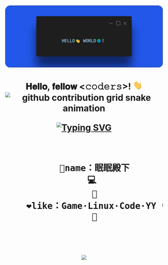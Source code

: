 
[<img src="./static/hello.png">](https://home.chfychin.cn/)

<h1 align="center">𝐇𝐞𝐥𝐥𝐨, 𝐟𝐞𝐥𝐥𝐨𝐰 <𝚌𝚘𝚍𝚎𝚛𝚜></𝚌𝚘𝚍𝚎𝚛𝚜>! <img src="./static/image.gif" width="30px" alt=""><br>
 
<picture>
  <source media="(prefers-color-scheme: dark)" srcset="https://raw.githubusercontent.com/chfychin/yyoath//output/github-contribution-grid-snake-dark.svg">
  <source media="(prefers-color-scheme: light)" srcset="https://raw.githubusercontent.com/chfychin/yyoath/output/github-contribution-grid-snake.svg">
  <img alt="github contribution grid snake animation" src="https://raw.githubusercontent.com/chfychin/yyoath/output/github-contribution-grid-snake.svg">
</picture>





[![Typing SVG](https://readme-typing-svg.demolab.com?font=Fira+Code&size=30&pause=1000&color=B9AAF7&center=true&vCenter=true&multiline=true&random=true&width=435&lines=%E5%A6%82%E6%9E%9C%E6%B2%A1%E6%9C%89%E5%85%89%EF%BC%8C%E6%8A%AC%E5%A4%B4%E7%9C%8B%E7%9C%8B%E6%9C%88%E4%BA%AE)](https://git.io/typing-svg)


<br>
    <pre>
    🍒name：眠眠殿下
    💻 
    📖
    ❤️like：Game·Linux·Code·YY（master）
    🐾
    </pre>
<br>

<img src="https://raw.githubusercontent.com/innng/innng/master/assets/kyubey.gif" height="60"/>
